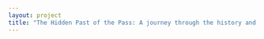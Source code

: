 ```yaml
--- 
layout: project 
title: "The Hidden Past of the Pass: A journey through the history and culture of El Paso, Texas" 
---
```



